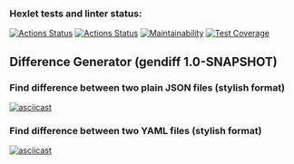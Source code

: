 ### Hexlet tests and linter status:
[![Actions Status](https://github.com/tim17d/java-project-71/actions/workflows/hexlet-check.yml/badge.svg)](https://github.com/tim17d/java-project-71/actions)
[![Actions Status](https://github.com/tim17d/java-project-71/actions/workflows/project-workflow.yml/badge.svg)](https://github.com/tim17d/java-project-71/actions)
[![Maintainability](https://api.codeclimate.com/v1/badges/4005218c212a5125d608/maintainability)](https://codeclimate.com/github/tim17d/java-project-71/maintainability)
[![Test Coverage](https://api.codeclimate.com/v1/badges/4005218c212a5125d608/test_coverage)](https://codeclimate.com/github/tim17d/java-project-71/test_coverage)

## Difference Generator (gendiff 1.0-SNAPSHOT)
### Find difference between two plain JSON files (stylish format)
[![asciicast](https://asciinema.org/a/DjdUwk62ET3f9bd2c2mgHwb3p.svg)](https://asciinema.org/a/DjdUwk62ET3f9bd2c2mgHwb3p)

### Find difference between two YAML files (stylish format)
[![asciicast](https://asciinema.org/a/uyKBeHQe31P22DSv0YDf5erns.svg)](https://asciinema.org/a/uyKBeHQe31P22DSv0YDf5erns)
